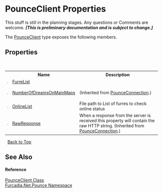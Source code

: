 # PounceClient Properties
This stuff is still in the planning stages. Any questions or Comments are welcome. _**\[This is preliminary documentation and is subject to change.\]**_

The <a href="T_Furcadia_Net_Pounce_PounceClient">PounceClient</a> type exposes the following members.


## Properties
&nbsp;<table><tr><th></th><th>Name</th><th>Description</th></tr><tr><td>![Public property](media/pubproperty.gif "Public property")</td><td><a href="P_Furcadia_Net_Pounce_PounceClient_FurreList">FurreList</a></td><td></td></tr><tr><td>![Public property](media/pubproperty.gif "Public property")</td><td><a href="P_Furcadia_Net_Pounce_PounceConnection_NumberOfDreamsOnMainMaps">NumberOfDreamsOnMainMaps</a></td><td>

 (Inherited from <a href="T_Furcadia_Net_Pounce_PounceConnection">PounceConnection</a>.)</td></tr><tr><td>![Public property](media/pubproperty.gif "Public property")</td><td><a href="P_Furcadia_Net_Pounce_PounceClient_OnlineList">OnlineList</a></td><td>
File path to List of furres to check online status</td></tr><tr><td>![Public property](media/pubproperty.gif "Public property")</td><td><a href="P_Furcadia_Net_Pounce_PounceConnection_RawResponse">RawResponse</a></td><td>
When a response from the server is received this property will contain the raw HTTP string.
 (Inherited from <a href="T_Furcadia_Net_Pounce_PounceConnection">PounceConnection</a>.)</td></tr></table>&nbsp;
<a href="#pounceclient-properties">Back to Top</a>

## See Also


#### Reference
<a href="T_Furcadia_Net_Pounce_PounceClient">PounceClient Class</a><br /><a href="N_Furcadia_Net_Pounce">Furcadia.Net.Pounce Namespace</a><br />